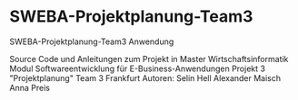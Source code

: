 # SWEBA-Projektplanung-Team3
SWEBA-Projektplanung-Team3 Anwendung

Source Code und Anleitungen zum Projekt in
  Master Wirtschaftsinformatik
  Modul Softwareentwicklung für E-Business-Anwendungen
  Projekt 3 "Projektplanung"
  Team 3 Frankfurt
Autoren:
  Selin Hell
  Alexander Maisch
  Anna Preis
